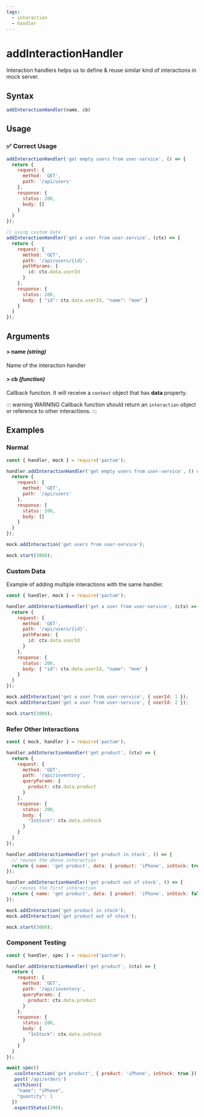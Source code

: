 ```yaml
---
tags:
  - interaction
  - handler
---
```


# addInteractionHandler

Interaction handlers helps us to define & reuse similar kind of interactions in mock server.

## Syntax

```js
addInteractionHandler(name, cb)
```

## Usage

### ✅  Correct Usage

```js
addInteractionHandler('get empty users from user-service', () => {
  return {
    request: {
      method: 'GET',
      path: '/api/users'
    },
    response: {
      status: 200,
      body: []
    }
  }    
});
```

```js
// using custom data
addInteractionHandler('get a user from user-service', (ctx) => {
  return {
    request: {
      method: 'GET',
      path: '/api/users/{id}',
      pathParams: {
        id: ctx.data.userId
      }
    },
    response: {
      status: 200,
      body: { "id": ctx.data.userId, "name": "mom" }
    }
  }    
});
```

## Arguments

#### > name *(string)*

Name of the interaction handler

#### > cb *(function)*

Callback function. It will receive a `context` object that has **data** property. 

::: warning WARNING
Callback function should return an `interaction` object or reference to other interactions.
:::

## Examples

### Normal

```js
const { handler, mock } = require('pactum');

handler.addInteractionHandler('get empty users from user-service', () => {
  return {
    request: {
      method: 'GET',
      path: '/api/users'
    },
    response: {
      status: 200,
      body: []
    }
  }    
});

mock.addInteraction('get users from user-service');

mock.start(3000);
```

### Custom Data

Example of adding multiple interactions with the same handler.

```js
const { handler, mock } = require('pactum');

handler.addInteractionHandler('get a user from user-service', (ctx) => {
  return {
    request: {
      method: 'GET',
      path: '/api/users/{id}',
      pathParams: {
        id: ctx.data.userId
      }
    },
    response: {
      status: 200,
      body: { "id": ctx.data.userId, "name": "mom" }
    }
  }    
});

mock.addInteraction('get a user from user-service', { userId: 1 });
mock.addInteraction('get a user from user-service', { userId: 2 });

mock.start(3000);
```

### Refer Other Interactions

```js
const { mock, handler } = require('pactum');

handler.addInteractionHandler('get product', (ctx) => {
  return {
    request: {
      method: 'GET',
      path: '/api/inventory',
      queryParams: {
        product: ctx.data.product
      }
    },
    response: {
      status: 200,
      body: {
        "InStock": ctx.data.inStock
      }
    }
  }    
});

handler.addInteractionHandler('get product in stock', () => {
  // reuses the above interaction
  return { name: 'get product', data: { product: 'iPhone', inStock: true } };   
});

handler.addInteractionHandler('get product out of stock', () => {
  // reuses the first interaction
  return { name: 'get product', data: { product: 'iPhone', inStock: false } };   
});

mock.addInteraction('get product in stock');
mock.addInteraction('get product out of stock');

mock.start(3000);
```

### Component Testing

```js
const { handler, spec } = require('pactum');

handler.addInteractionHandler('get product', (ctx) => {
  return {
    request: {
      method: 'GET',
      path: '/api/inventory',
      queryParams: {
        product: ctx.data.product
      }
    },
    response: {
      status: 200,
      body: {
        "InStock": ctx.data.inStock
      }
    }
  }    
});

await spec()
  .useInteraction('get product', { product: 'iPhone', inStock: true })
  .post('/api/orders')
  .withJson({
    "name": "iPhone",
    "quantity": 1
  })
  .expectStatus(200);
```